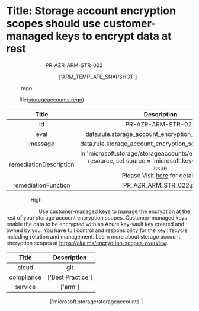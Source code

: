 



# Title: Storage account encryption scopes should use customer-managed keys to encrypt data at rest


***<font color="white">Master Test Id:</font>*** PR-AZR-ARM-STR-022

***<font color="white">Master Snapshot Id:</font>*** ['ARM_TEMPLATE_SNAPSHOT']

***<font color="white">type:</font>*** rego

***<font color="white">rule:</font>*** file([storageaccounts.rego])  
  
  
  
  

|Title|Description|
| :---: | :---: |
|id|PR-AZR-ARM-STR-022|
|eval|data.rule.storage_account_encryption_scopes_source|
|message|data.rule.storage_account_encryption_scopes_source_err|
|remediationDescription|In 'microsoft.storage/storageaccounts/encryptionscopes' resource, set source = 'microsoft.keyvault' to fix the issue.<br>Please Visit <a href='https://docs.microsoft.com/en-us/azure/templates/microsoft.storage/storageaccounts/encryptionscopes' target='_blank'>here</a> for details.|
|remediationFunction|PR_AZR_ARM_STR_022.py|


***<font color="white">Severity:</font>*** High

***<font color="white">Description:</font>*** Use customer-managed keys to manage the encryption at the rest of your storage account encryption scopes. Customer-managed keys enable the data to be encrypted with an Azure key-vault key created and owned by you. You have full control and responsibility for the key lifecycle, including rotation and management. Learn more about storage account encryption scopes at https://aka.ms/encryption-scopes-overview.  
  
  

|Title|Description|
| :---: | :---: |
|cloud|git|
|compliance|['Best Practice']|
|service|['arm']|


***<font color="white">Resource Types:</font>*** ['microsoft.storage/storageaccounts']


[storageaccounts.rego]: https://github.com/prancer-io/prancer-compliance-test/tree/master/azure/iac/storageaccounts.rego
